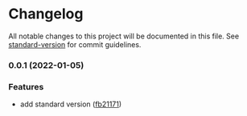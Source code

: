 # Changelog

All notable changes to this project will be documented in this file. See [standard-version](https://github.com/conventional-changelog/standard-version) for commit guidelines.

### 0.0.1 (2022-01-05)


### Features

* add standard version ([fb21171](https://github.com/antoniomancera/corona-dashboard/commit/fb21171089be228b25b26740a99976a55aee5b95))
